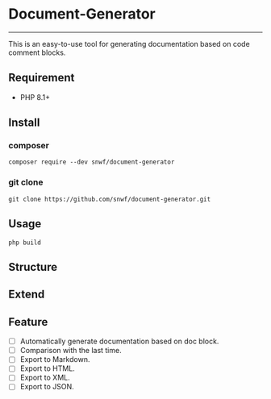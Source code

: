 # Document-Generator

----

This is an easy-to-use tool for generating documentation based on code comment blocks.

## Requirement

- PHP 8.1+

## Install

### composer

```
composer require --dev snwf/document-generator
```

### git clone

```
git clone https://github.com/snwf/document-generator.git
```

## Usage

```
php build
```

## Structure

## Extend

## Feature

- [ ] Automatically generate documentation based on doc block.
- [ ] Comparison with the last time.
- [ ] Export to Markdown.
- [ ] Export to HTML.
- [ ] Export to XML.
- [ ] Export to JSON.